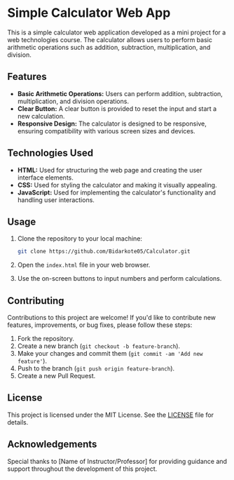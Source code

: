 # Simple Calculator Web App

This is a simple calculator web application developed as a mini project for a web technologies course. The calculator allows users to perform basic arithmetic operations such as addition, subtraction, multiplication, and division.

## Features

- **Basic Arithmetic Operations:** Users can perform addition, subtraction, multiplication, and division operations.
- **Clear Button:** A clear button is provided to reset the input and start a new calculation.
- **Responsive Design:** The calculator is designed to be responsive, ensuring compatibility with various screen sizes and devices.

## Technologies Used

- **HTML:** Used for structuring the web page and creating the user interface elements.
- **CSS:** Used for styling the calculator and making it visually appealing.
- **JavaScript:** Used for implementing the calculator's functionality and handling user interactions.

## Usage

1. Clone the repository to your local machine:

    ```bash
    git clone https://github.com/Bidarkote05/Calculator.git
    ```

2. Open the `index.html` file in your web browser.

3. Use the on-screen buttons to input numbers and perform calculations.

## Contributing

Contributions to this project are welcome! If you'd like to contribute new features, improvements, or bug fixes, please follow these steps:

1. Fork the repository.
2. Create a new branch (`git checkout -b feature-branch`).
3. Make your changes and commit them (`git commit -am 'Add new feature'`).
4. Push to the branch (`git push origin feature-branch`).
5. Create a new Pull Request.

## License

This project is licensed under the MIT License. See the [LICENSE](LICENSE) file for details.

## Acknowledgements

Special thanks to [Name of Instructor/Professor] for providing guidance and support throughout the development of this project.

